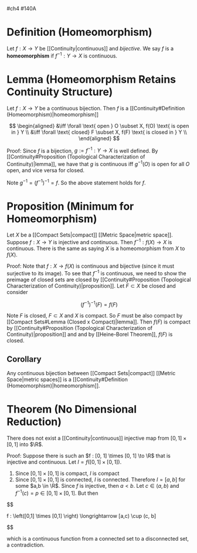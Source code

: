#ch4 #140A
# Definition (Homeomorphism) 
Let $f : X \to Y$ be [[Continuity|continuous]] and *bijective*. We say $f$ is a **homeomorphism** if $f^{-1}: Y \to X$ is continuous. 

# Lemma (Homeomorphism Retains Continuity Structure)
Let $f : X \to Y$ be a continuous bijection. Then $f$ is a [[Continuity#Definition (Homeomorphism)|homeomorphism]] 

$$
\begin{aligned}
&\iff \forall \text{ open } O \subset X, f(O) \text{ is open in } Y \\
&\iff \forall \text{ closed} F \subset X, f(F) \text{ is closed in } Y \\
\end{aligned}
$$

Proof:
Since $f$ is a bijection, $g := f^{-1} : Y \to X$ is well defined. By [[Continuity#Proposition (Topological Characterization of Continuity)|lemma]], we have that $g$ is continuous iff $g^{-1}(O)$ is open for all $O$ open, and vice versa for closed. 

Note $g^{-1} = (f^{-1})^{-1} = f$. So the above statement holds for $f$.   

# Proposition (Minimum for Homeomorphism)
Let $X$ be a [[Compact Sets|compact]] [[Metric Space|metric space]]. Suppose $f : X \to Y$ is injective and continuous. Then $f^{-1} : f(X) \to X$ is continuous. There is the same as saying $X$ is a homeomorphism from $X$ to $f(X)$.

Proof:
Note that $f : X \to f(X)$ is continuous and bijective (since it must surjective to its image). To see that $f^{-1}$ is continuous, we need to show the preimage of closed sets are closed by [[Continuity#Proposition (Topological Characterization of Continuity)|proposition]]. Let $F \subset X$ be closed and consider 

$$
(f^{-1})^{-1}(F) = f(F)
$$

Note $F$ is closed, $F \subset X$ and $X$ is compact. So $F$ must be also compact by [[Compact Sets#Lemma (Closed x Compact)|lemma]]. Then $f(F)$ is compact by [[Continuity#Proposition (Topological Characterization of Continuity)|proposition]] and and by [[Heine-Borel Theorem]], $f(F)$ is closed.

## Corollary
Any continuous bijection between [[Compact Sets|compact]] [[Metric Space|metric spaces]] is a [[Continuity#Definition (Homeomorphism)|homeomorphism]]. 

# Theorem (No Dimensional Reduction)
There does not exist a [[Continuity|continuous]] injective map from $[0, 1] \times [0, 1]$ into $\R$. 

Proof:
Suppose there is such an $f : [0, 1] \times [0, 1] \to \R$ that is injective and continuous. Let $I = f([0, 1] \times [0, 1])$. 
1. Since $[0, 1] \times [0, 1]$ is compact, $I$ is compact 
2. Since $[0,1] \times [0,1]$ is connected, $I$ is connected. 
Therefore $I = [a,b]$ for some $a,b \in \R$. Since $f$ is injective, then $a < b$. Let $c \in (a,b)$ and $f^{-1}(c) = p \in [0, 1] \times [0, 1]$. But then 

$$

f : \left([0,1] \times [0,1] \right) \longrightarrow [a,c) \cup (c, b]

$$

which is a continuous function from a connected set to a disconnected set, a contradiction. 